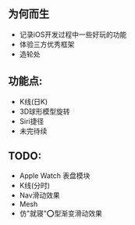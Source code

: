 ## 为何而生
- 记录iOS开发过程中一些好玩的功能
- 体验三方优秀框架
- 造轮处


## 功能点:
- K线(日K)
- 3D球形模型旋转
- Siri捷径
- 未完待续

## TODO:
- Apple Watch 表盘模块
- K线(分时)
- Nav滑动效果
- Mesh
- 仿"就寝"⭕️型渐变滑动效果
